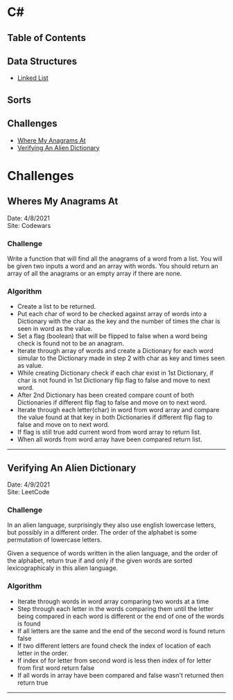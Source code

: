 # C#

## Table of Contents
## Data Structures
* [Linked List](#Linked-List)

## Sorts

## Challenges
* [Where My Anagrams At](#Where-My-Anagrams-At)
* [Verifying An Alien Dictionary](#Verifying-An-Alien-Dictionary)


# Challenges

## Wheres My Anagrams At
Date: 4/8/2021  
Site: Codewars  

### Challenge 
Write a function that will find all the anagrams of a word from a list. You will be given two inputs a word and an array with words. You should return an array of all the anagrams or an empty array if there are none.

### Algorithm
* Create a list to be returned.
* Put each char of word to be checked against array of words into a Dictionary with the char as the key and the number of times the char is seen in word as the value.
* Set a flag (boolean) that will be flipped to false when a word being check is found not to be an anagram.
* Iterate through array of words and create a Dictionary for each word simular to the Dictionary made in step 2 with char as key and times seen as value.
* While creating Dictionary check if each char exist in 1st Dictionary, if char is not found in 1st Dictionary flip flag to false and move to next word.
* After 2nd Dictionary has been created compare count of both Dictionaries if different flip flag to false and move on to next word.
* Iterate through each letter(char) in word from word array and compare the value found at that key in both Dictionaries if different flip flag to false and move on to next       word.
* If flag is still true add current word from word array to return list.
* When all words from word array have been compared return list.
__________
## Verifying An Alien Dictionary
Date: 4/9/2021  
Site: LeetCode

### Challenge
In an alien language, surprisingly they also use english lowercase letters, but possibly in a different order.
The order of the alphabet is some permutation of lowercase letters.

Given a sequence of words written in the alien language, and the order of the alphabet, return true if and only if
the given words are sorted lexicographicaly in this alien language.

### Algorithm
* Iterate through words in word array comparing two words at a time
* Step through each letter in the words comparing them until the letter being compared in each word is different or the end of one of the words is found
* If all letters are the same and the end of the second word is found return false
* If two different letters are found check the index of location of each letter in the order. 
* If index of for letter from second word is less then index of for letter from first word return false
* If all words in array have been compared and false wasn't returned then return true
______________
